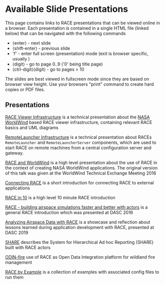 Available Slide Presentations
=============================

This page contains links to RACE presentations that can be viewed online in a browser. Each presentation is contained
in a single HTML file (linked below) that can be navigated with the following commands

* ⟨enter⟩ - next slide
* ⟨shift-enter⟩ - previous slide
* 'f' - enter full screen (presentation) mode (exit is browser specific, usually <esc>)
* ⟨digit⟩ - go to page 0..9 ('0' being title page)
* ⟨ctrl-digit⟩⟨digit⟩ - go to pages > 10

The slides are best viewed in fullscreen mode since they are based on browser view height.
Use your browsers "print" command to create hard copies or PDF files.

Presentations
-------------
[RACE Viewer Infrastructure][raceviewer] is a technical presentation about the [NASA WorldWind][worldwind] based RACE viewer
infrastructure, containing relevant RACE basics and UML diagrams

[RemoteLauncher Infrastructure][remotelauncher] is a technical presentation about RACEs `RemoteLauncher` and 
`RemoteLauncherServer` components, which are used to start RACE on remote machines from a central
configuration server and gateway.

[RACE and WorldWind][race-ww] is a high level presentation about the use of RACE in the context of creating
NASA WorldWind applications. The original version of this talk was given at the WorldWind
Technical Exchange Meeting 2016

[Connecting RACE][connect] is a short introduction for connecting RACE to external applications

[RACE in 10][race10] is a high level 10 minute RACE introduction

[RACE - building airspace simulations faster and better with actors][dasc16] is a general RACE introduction which
was presented at DASC 2016

[Analyzing Airspace Data with RACE][dasc19] is a showcase and reflection about lessons learned during application
development with RACE, presented at DASC 2019

[SHARE][share] describes the System for Hierarchical Ad hoc Reporting (SHARE) built with RACE actors

[ODIN-fire][OdinFire] use of RACE as Open Data Integration platform for wildland fire management

[RACE by Example][RaceByExample] is a collection of examples with associated config files to run them



[raceviewer]: ../slides/RaceViewer.html
[remotelauncher]: ../slides/RemoteLauncher.html
[race-ww]: ../slides/RACE_WorldWind.html
[dasc16]: ../slides/DASC16.html
[worldwind]: https://github.com/NASAWorldWind
[connect]: ../slides/Connectivity.html
[race10]: ../slides/RACEin10.html
[dasc19]: ../slides/DASC19.html
[share]: ../slides/SHARE.html
[RaceByExample]: ../slides/RaceByExample.html
[OdinFire]: ../slides/odin.html